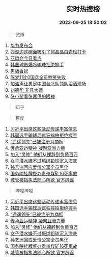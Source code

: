 <div align="center"><h2>实时热搜榜</h2><h4>2023-09-25 18:50:02</h4></div>

> 微博  

1. [华为发布会](https://s.weibo.com/weibo?q=%E5%8D%8E%E4%B8%BA%E5%8F%91%E5%B8%83%E4%BC%9A&t=31&band_rank=1&Refer=top)<br />
2. [西湖边这碗面吸引了郭晶晶白岩松打卡](https://s.weibo.com/weibo?q=%23%E8%A5%BF%E6%B9%96%E8%BE%B9%E8%BF%99%E7%A2%97%E9%9D%A2%E5%90%B8%E5%BC%95%E4%BA%86%E9%83%AD%E6%99%B6%E6%99%B6%E7%99%BD%E5%B2%A9%E6%9D%BE%E6%89%93%E5%8D%A1%23&t=31&band_rank=2&Refer=top)<br />
3. [亚运会今日看点](https://s.weibo.com/weibo?q=%23%E4%BA%9A%E8%BF%90%E4%BC%9A%E4%BB%8A%E6%97%A5%E7%9C%8B%E7%82%B9%23&t=31&band_rank=3&Refer=top)<br />
4. [韩国球员爆冷输球拒绝握手](https://s.weibo.com/weibo?q=%23%E9%9F%A9%E5%9B%BD%E7%90%83%E5%91%98%E7%88%86%E5%86%B7%E8%BE%93%E7%90%83%E6%8B%92%E7%BB%9D%E6%8F%A1%E6%89%8B%23&t=31&band_rank=4&Refer=top)<br />
5. [男版香妃](https://s.weibo.com/weibo?q=%23%E7%94%B7%E7%89%88%E9%A6%99%E5%A6%83%23&t=31&band_rank=5&Refer=top)<br />
6. [陈梦11比0国乒全员憋笑失败](https://s.weibo.com/weibo?q=%23%E9%99%88%E6%A2%A611%E6%AF%940%E5%9B%BD%E4%B9%92%E5%85%A8%E5%91%98%E6%86%8B%E7%AC%91%E5%A4%B1%E8%B4%A5%23&t=31&band_rank=6&Refer=top)<br />
7. [加油声让男足中国台北队领队泪洒现场](https://s.weibo.com/weibo?q=%23%E5%8A%A0%E6%B2%B9%E5%A3%B0%E8%AE%A9%E7%94%B7%E8%B6%B3%E4%B8%AD%E5%9B%BD%E5%8F%B0%E5%8C%97%E9%98%9F%E9%A2%86%E9%98%9F%E6%B3%AA%E6%B4%92%E7%8E%B0%E5%9C%BA%23&t=31&band_rank=7&Refer=top)<br />
8. [刘德华 非凡大师](https://s.weibo.com/weibo?q=%E5%88%98%E5%BE%B7%E5%8D%8E%20%E9%9D%9E%E5%87%A1%E5%A4%A7%E5%B8%88&t=31&band_rank=8&Refer=top)<br />
9. [张小斐看张嘉倪的眼神](https://s.weibo.com/weibo?q=%E5%BC%A0%E5%B0%8F%E6%96%90%E7%9C%8B%E5%BC%A0%E5%98%89%E5%80%AA%E7%9A%84%E7%9C%BC%E7%A5%9E&t=31&band_rank=9&Refer=top)<br />

> 知乎  


> 百度  

1. [习近平出席这些活动传递丰富信息](https://www.baidu.com/s?wd=%E4%B9%A0%E8%BF%91%E5%B9%B3%E5%87%BA%E5%B8%AD%E8%BF%99%E4%BA%9B%E6%B4%BB%E5%8A%A8%E4%BC%A0%E9%80%92%E4%B8%B0%E5%AF%8C%E4%BF%A1%E6%81%AF&sa=fyb_news&rsv_dl=fyb_news)<br />
2. [韩国选手输球后疯狂摔拍拒绝握手](https://www.baidu.com/s?wd=%E9%9F%A9%E5%9B%BD%E9%80%89%E6%89%8B%E8%BE%93%E7%90%83%E5%90%8E%E7%96%AF%E7%8B%82%E6%91%94%E6%8B%8D%E6%8B%92%E7%BB%9D%E6%8F%A1%E6%89%8B&sa=fyb_news&rsv_dl=fyb_news)<br />
3. [“遥遥领先”已被注册为商标](https://www.baidu.com/s?wd=%E2%80%9C%E9%81%A5%E9%81%A5%E9%A2%86%E5%85%88%E2%80%9D%E5%B7%B2%E8%A2%AB%E6%B3%A8%E5%86%8C%E4%B8%BA%E5%95%86%E6%A0%87&sa=fyb_news&rsv_dl=fyb_news)<br />
4. [传承亚运精神 凝聚亚洲力量](https://www.baidu.com/s?wd=%E4%BC%A0%E6%89%BF%E4%BA%9A%E8%BF%90%E7%B2%BE%E7%A5%9E+%E5%87%9D%E8%81%9A%E4%BA%9A%E6%B4%B2%E5%8A%9B%E9%87%8F&sa=fyb_news&rsv_dl=fyb_news)<br />
5. [加入“灵修” 他们从裸辞到负债百万](https://www.baidu.com/s?wd=%E5%8A%A0%E5%85%A5%E2%80%9C%E7%81%B5%E4%BF%AE%E2%80%9D+%E4%BB%96%E4%BB%AC%E4%BB%8E%E8%A3%B8%E8%BE%9E%E5%88%B0%E8%B4%9F%E5%80%BA%E7%99%BE%E4%B8%87&sa=fyb_news&rsv_dl=fyb_news)<br />
6. [女子潜水嫌不过瘾绑铅球沉入海底](https://www.baidu.com/s?wd=%E5%A5%B3%E5%AD%90%E6%BD%9C%E6%B0%B4%E5%AB%8C%E4%B8%8D%E8%BF%87%E7%98%BE%E7%BB%91%E9%93%85%E7%90%83%E6%B2%89%E5%85%A5%E6%B5%B7%E5%BA%95&sa=fyb_news&rsv_dl=fyb_news)<br />
7. [孙艺洲回应爱情公寓全员黑化](https://www.baidu.com/s?wd=%E5%AD%99%E8%89%BA%E6%B4%B2%E5%9B%9E%E5%BA%94%E7%88%B1%E6%83%85%E5%85%AC%E5%AF%93%E5%85%A8%E5%91%98%E9%BB%91%E5%8C%96&sa=fyb_news&rsv_dl=fyb_news)<br />
8. [国务院挂牌督办贵州煤矿16死事故](https://www.baidu.com/s?wd=%E5%9B%BD%E5%8A%A1%E9%99%A2%E6%8C%82%E7%89%8C%E7%9D%A3%E5%8A%9E%E8%B4%B5%E5%B7%9E%E7%85%A4%E7%9F%BF16%E6%AD%BB%E4%BA%8B%E6%95%85&sa=fyb_news&rsv_dl=fyb_news)<br />
9. [城管被指执法随心所欲 官方辟谣](https://www.baidu.com/s?wd=%E5%9F%8E%E7%AE%A1%E8%A2%AB%E6%8C%87%E6%89%A7%E6%B3%95%E9%9A%8F%E5%BF%83%E6%89%80%E6%AC%B2+%E5%AE%98%E6%96%B9%E8%BE%9F%E8%B0%A3&sa=fyb_news&rsv_dl=fyb_news)<br />

> 哔哩哔哩  

1. [习近平出席这些活动传递丰富信息](https://www.baidu.com/s?wd=%E4%B9%A0%E8%BF%91%E5%B9%B3%E5%87%BA%E5%B8%AD%E8%BF%99%E4%BA%9B%E6%B4%BB%E5%8A%A8%E4%BC%A0%E9%80%92%E4%B8%B0%E5%AF%8C%E4%BF%A1%E6%81%AF&sa=fyb_news&rsv_dl=fyb_news)<br />
2. [韩国选手输球后疯狂摔拍拒绝握手](https://www.baidu.com/s?wd=%E9%9F%A9%E5%9B%BD%E9%80%89%E6%89%8B%E8%BE%93%E7%90%83%E5%90%8E%E7%96%AF%E7%8B%82%E6%91%94%E6%8B%8D%E6%8B%92%E7%BB%9D%E6%8F%A1%E6%89%8B&sa=fyb_news&rsv_dl=fyb_news)<br />
3. [“遥遥领先”已被注册为商标](https://www.baidu.com/s?wd=%E2%80%9C%E9%81%A5%E9%81%A5%E9%A2%86%E5%85%88%E2%80%9D%E5%B7%B2%E8%A2%AB%E6%B3%A8%E5%86%8C%E4%B8%BA%E5%95%86%E6%A0%87&sa=fyb_news&rsv_dl=fyb_news)<br />
4. [传承亚运精神 凝聚亚洲力量](https://www.baidu.com/s?wd=%E4%BC%A0%E6%89%BF%E4%BA%9A%E8%BF%90%E7%B2%BE%E7%A5%9E+%E5%87%9D%E8%81%9A%E4%BA%9A%E6%B4%B2%E5%8A%9B%E9%87%8F&sa=fyb_news&rsv_dl=fyb_news)<br />
5. [加入“灵修” 他们从裸辞到负债百万](https://www.baidu.com/s?wd=%E5%8A%A0%E5%85%A5%E2%80%9C%E7%81%B5%E4%BF%AE%E2%80%9D+%E4%BB%96%E4%BB%AC%E4%BB%8E%E8%A3%B8%E8%BE%9E%E5%88%B0%E8%B4%9F%E5%80%BA%E7%99%BE%E4%B8%87&sa=fyb_news&rsv_dl=fyb_news)<br />
6. [女子潜水嫌不过瘾绑铅球沉入海底](https://www.baidu.com/s?wd=%E5%A5%B3%E5%AD%90%E6%BD%9C%E6%B0%B4%E5%AB%8C%E4%B8%8D%E8%BF%87%E7%98%BE%E7%BB%91%E9%93%85%E7%90%83%E6%B2%89%E5%85%A5%E6%B5%B7%E5%BA%95&sa=fyb_news&rsv_dl=fyb_news)<br />
7. [孙艺洲回应爱情公寓全员黑化](https://www.baidu.com/s?wd=%E5%AD%99%E8%89%BA%E6%B4%B2%E5%9B%9E%E5%BA%94%E7%88%B1%E6%83%85%E5%85%AC%E5%AF%93%E5%85%A8%E5%91%98%E9%BB%91%E5%8C%96&sa=fyb_news&rsv_dl=fyb_news)<br />
8. [国务院挂牌督办贵州煤矿16死事故](https://www.baidu.com/s?wd=%E5%9B%BD%E5%8A%A1%E9%99%A2%E6%8C%82%E7%89%8C%E7%9D%A3%E5%8A%9E%E8%B4%B5%E5%B7%9E%E7%85%A4%E7%9F%BF16%E6%AD%BB%E4%BA%8B%E6%95%85&sa=fyb_news&rsv_dl=fyb_news)<br />
9. [城管被指执法随心所欲 官方辟谣](https://www.baidu.com/s?wd=%E5%9F%8E%E7%AE%A1%E8%A2%AB%E6%8C%87%E6%89%A7%E6%B3%95%E9%9A%8F%E5%BF%83%E6%89%80%E6%AC%B2+%E5%AE%98%E6%96%B9%E8%BE%9F%E8%B0%A3&sa=fyb_news&rsv_dl=fyb_news)<br />

